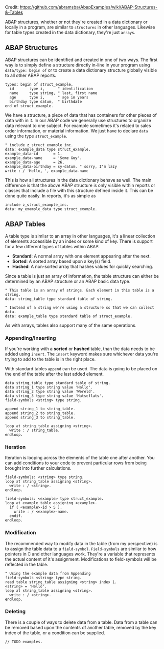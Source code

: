 Credit: https://github.com/abramsba/AbapExamples/wiki/ABAP-Structures-&-Tables

ABAP structures, whether or not they're created in a data dictionary or locally in a program, are similar to `structures` in other languages. Likewise for table types created in the data dictionary, they're just `arrays`.

## ABAP Structures

ABAP structures can be identified and created in one of two ways. The first way is to simply define a structure directly in-line in your program using `data/type: begin of` or to create a data dictionary structure globally visible to all other ABAP reports.

```abap
types: begin of struct_example,
  id       type i,      " identification
  name     type string, " last, first name
  age      type i,      " age in years
  birthday type datum,  " birthdate 
end of struct_example.
```

We have a structure, a piece of data that has containers for other pieces of data with in it. In our ABAP code we generally use structures to organize data relevant to one subject. For example sometimes it's related to sales order information, or material information. We just have to declare `data` using the type `struct_example`.

```abap
" include z_struct_example_inc.
data: example_data type struct_example.
example_data-id       = 1.
example_data-name     = 'Some Guy'.
example_data-age      = 26.
example_data-birthday = sy-datum. " sorry, I'm lazy
write : / 'Hello, ', example_data-name
```

This is how all structures in the data dictionary behave as well. The main difference is that the above ABAP structure is only visible within reports or classes that include a file with this structure defined inside it. This can be done quite easily. In reports, it's as simple as

```abap
include z_struct_example_inc.
data: my_example_data type struct_example.
```

## ABAP Tables

A table type is similar to an array in other languages, it's a linear collection of elements accessible by an index or some kind of key. There is support for a few different types of tables within ABAP.

* **Standard**: A normal array with one element appearing after the next.
* **Sorted**: A sorted array based upon a key(s) field. 
* **Hashed**: A non-sorted array that hashes values for quickly searching.

Since a table is just an array of information, the table structure can either be determined by an ABAP structure or an ABAP basic data type.

```abap
" This table is an array of strings. Each element in this table is a string.
data: string_table type standard table of string.

" Instead of a string we're using a structure so that we can collect data.
data: example_table type standard table of struct_example.
``` 

As with arrays, tables also support many of the same operations.

### Appending/Inserting

If you're working with a **sorted** or **hashed** table, than the data needs to be added using `insert`. The `insert` keyword makes sure whichever data you're trying to add to the table is in the right place.

With standard tables `append` can be used. The data is going to be placed on the end of the table after the last added element. 

```abap
data string_table type standard table of string.
data string_1 type string value 'Hallo'.
data string_2 type string value 'Wereld'.
data string_3 type string value 'Hatseflats'.
field-symbols <string> type string.

append string_1 to string_table.
append string_2 to string_table.
append string_3 to string_table.

loop at string_table assigning <string>.
  write : / string_table. 
endloop.
```

### Iteration

Iteration is looping across the elements of the table one after another. You can add conditions to your code to prevent particular rows from being brought into further calculations.

```abap
field-symbols: <string> type string.
loop at string_table assigning <string>.
  write : / <string>.
endloop.

field-symbols: <example> type struct_example.
loop at example_table assigning <example>.
  if ( <example>-id > 5 ).
    write : / <example>-name.
  endif.
endloop.
```

### Modification

The recommended way to modify data in the table (from my perspective) is to assign the table data to a `field-symbol`. `Field-symbols` are similar to how pointers in C and other languages work. They're a variable that represents the actual content of it's assignment. Modifications to field-symbols will be reflected in the table.

```abap
" Using the example data from Appending
field-symbols <string> type string.
read table string_table assigning <string> index 1.
<string> = 'Hello'.
loop at string_table assigning <string>.
  write : / <string>.
endloop.
```

### Deleting 

There is a couple of ways to delete data from a table. Data from a table can be removed based upon the contents of another table, removed by the key index of the table, or a condition can be supplied.

```abap
// TODO examples.
```
